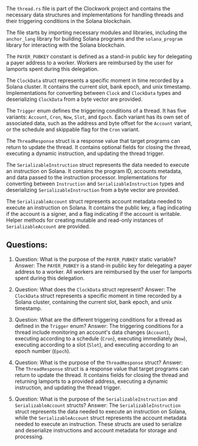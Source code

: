 The `thread.rs` file is part of the Clockwork project and contains the necessary data structures and implementations for handling threads and their triggering conditions in the Solana blockchain.

The file starts by importing necessary modules and libraries, including the `anchor_lang` library for building Solana programs and the `solana_program` library for interacting with the Solana blockchain.

The `PAYER_PUBKEY` constant is defined as a stand-in public key for delegating a payer address to a worker. Workers are reimbursed by the user for lamports spent during this delegation.

The `ClockData` struct represents a specific moment in time recorded by a Solana cluster. It contains the current slot, bank epoch, and unix timestamp. Implementations for converting between `Clock` and `ClockData` types and deserializing `ClockData` from a byte vector are provided.

The `Trigger` enum defines the triggering conditions of a thread. It has five variants: `Account`, `Cron`, `Now`, `Slot`, and `Epoch`. Each variant has its own set of associated data, such as the address and byte offset for the `Account` variant, or the schedule and skippable flag for the `Cron` variant.

The `ThreadResponse` struct is a response value that target programs can return to update the thread. It contains optional fields for closing the thread, executing a dynamic instruction, and updating the thread trigger.

The `SerializableInstruction` struct represents the data needed to execute an instruction on Solana. It contains the program ID, accounts metadata, and data passed to the instruction processor. Implementations for converting between `Instruction` and `SerializableInstruction` types and deserializing `SerializableInstruction` from a byte vector are provided.

The `SerializableAccount` struct represents account metadata needed to execute an instruction on Solana. It contains the public key, a flag indicating if the account is a signer, and a flag indicating if the account is writable. Helper methods for creating mutable and read-only instances of `SerializableAccount` are provided.
## Questions: 
 1. Question: What is the purpose of the `PAYER_PUBKEY` static variable?
   Answer: The `PAYER_PUBKEY` is a stand-in public key for delegating a payer address to a worker. All workers are reimbursed by the user for lamports spent during this delegation.

2. Question: What does the `ClockData` struct represent?
   Answer: The `ClockData` struct represents a specific moment in time recorded by a Solana cluster, containing the current slot, bank epoch, and unix timestamp.

3. Question: What are the different triggering conditions for a thread as defined in the `Trigger` enum?
   Answer: The triggering conditions for a thread include monitoring an account's data changes (`Account`), executing according to a schedule (`Cron`), executing immediately (`Now`), executing according to a slot (`Slot`), and executing according to an epoch number (`Epoch`).

4. Question: What is the purpose of the `ThreadResponse` struct?
   Answer: The `ThreadResponse` struct is a response value that target programs can return to update the thread. It contains fields for closing the thread and returning lamports to a provided address, executing a dynamic instruction, and updating the thread trigger.

5. Question: What is the purpose of the `SerializableInstruction` and `SerializableAccount` structs?
   Answer: The `SerializableInstruction` struct represents the data needed to execute an instruction on Solana, while the `SerializableAccount` struct represents the account metadata needed to execute an instruction. These structs are used to serialize and deserialize instructions and account metadata for storage and processing.
    